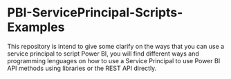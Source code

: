 # PBI-ServicePrincipal-Scripts-Examples
This repository is intend to give some clarify on the ways that you can use a service principal to script Power BI, you will find different ways and programming lenguages on how to use a Service Principal to use Power BI API methods using libraries or the REST API directly.

